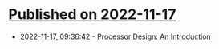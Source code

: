 # [Published on 2022-11-17](index.md)

* [2022-11-17, 09:36:42](https://news.ycombinator.com/item?id=33636724) - [Processor Design: An Introduction](http://www.gamezero.com/team-0/articles/math_magic/micro/)
